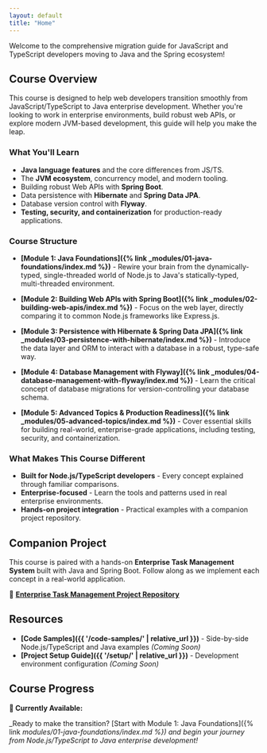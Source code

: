 ```yaml
---
layout: default
title: "Home"
---
```


Welcome to the comprehensive migration guide for JavaScript and TypeScript developers moving to Java and the Spring ecosystem!

## Course Overview

This course is designed to help web developers transition smoothly from JavaScript/TypeScript to Java enterprise development. Whether you're looking to work in enterprise environments, build robust web APIs, or explore modern JVM-based development, this guide will help you make the leap.

### What You'll Learn

- **Java language features** and the core differences from JS/TS.
- The **JVM ecosystem**, concurrency model, and modern tooling.
- Building robust Web APIs with **Spring Boot**.
- Data persistence with **Hibernate** and **Spring Data JPA**.
- Database version control with **Flyway**.
- **Testing, security, and containerization** for production-ready applications.

### Course Structure

- **[Module 1: Java Foundations]({% link _modules/01-java-foundations/index.md %})** - Rewire your brain from the dynamically-typed, single-threaded world of Node.js to Java's statically-typed, multi-threaded environment.

- **[Module 2: Building Web APIs with Spring Boot]({% link _modules/02-building-web-apis/index.md %})** - Focus on the web layer, directly comparing it to common Node.js frameworks like Express.js.

- **[Module 3: Persistence with Hibernate & Spring Data JPA]({% link _modules/03-persistence-with-hibernate/index.md %})** - Introduce the data layer and ORM to interact with a database in a robust, type-safe way.

- **[Module 4: Database Management with Flyway]({% link _modules/04-database-management-with-flyway/index.md %})** - Learn the critical concept of database migrations for version-controlling your database schema.

- **[Module 5: Advanced Topics & Production Readiness]({% link _modules/05-advanced-topics/index.md %})** - Cover essential skills for building real-world, enterprise-grade applications, including testing, security, and containerization.

### What Makes This Course Different

- **Built for Node.js/TypeScript developers** - Every concept explained through familiar comparisons.
- **Enterprise-focused** - Learn the tools and patterns used in real enterprise environments.
- **Hands-on project integration** - Practical examples with a companion project repository.

## Companion Project

This course is paired with a hands-on **Enterprise Task Management System** built with Java and Spring Boot. Follow along as we implement each concept in a real-world application.

🔗 **[Enterprise Task Management Project Repository](https://github.com/jam-mar/java-task-management-project)**

## Resources

- **[Code Samples]({{ '/code-samples/' | relative_url }})** - Side-by-side Node.js/TypeScript and Java examples _(Coming Soon)_
- **[Project Setup Guide]({{ '/setup/' | relative_url }})** - Development environment configuration _(Coming Soon)_

## Course Progress

**🚀 Currently Available:**

_Ready to make the transition? [Start with Module 1: Java Foundations]({% link _modules/01-java-foundations/index.md %}) and begin your journey from Node.js/TypeScript to Java enterprise development!_
